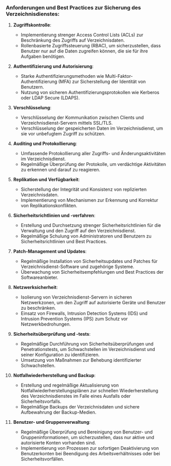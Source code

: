 ### Anforderungen und Best Practices zur Sicherung des Verzeichnisdienstes:

1. **Zugriffskontrolle**:
   - Implementierung strenger Access Control Lists (ACLs) zur Beschränkung des Zugriffs auf Verzeichnisdaten.
   - Rollenbasierte Zugriffssteuerung (RBAC), um sicherzustellen, dass Benutzer nur auf die Daten zugreifen können, die sie für ihre Aufgaben benötigen.

2. **Authentifizierung und Autorisierung**:
   - Starke Authentifizierungsmethoden wie Multi-Faktor-Authentifizierung (MFA) zur Sicherstellung der Identität von Benutzern.
   - Nutzung von sicheren Authentifizierungsprotokollen wie Kerberos oder LDAP Secure (LDAPS).

3. **Verschlüsselung**:
   - Verschlüsselung der Kommunikation zwischen Clients und Verzeichnisdienst-Servern mittels SSL/TLS.
   - Verschlüsselung der gespeicherten Daten im Verzeichnisdienst, um sie vor unbefugtem Zugriff zu schützen.

4. **Auditing und Protokollierung**:
   - Umfassende Protokollierung aller Zugriffs- und Änderungsaktivitäten im Verzeichnisdienst.
   - Regelmäßige Überprüfung der Protokolle, um verdächtige Aktivitäten zu erkennen und darauf zu reagieren.

5. **Replikation und Verfügbarkeit**:
   - Sicherstellung der Integrität und Konsistenz von replizierten Verzeichnisdaten.
   - Implementierung von Mechanismen zur Erkennung und Korrektur von Replikationskonflikten.

6. **Sicherheitsrichtlinien und -verfahren**:
   - Erstellung und Durchsetzung strenger Sicherheitsrichtlinien für die Verwaltung und den Zugriff auf den Verzeichnisdienst.
   - Regelmäßige Schulung von Administratoren und Benutzern zu Sicherheitsrichtlinien und Best Practices.

7. **Patch-Management und Updates**:
   - Regelmäßige Installation von Sicherheitsupdates und Patches für Verzeichnisdienst-Software und zugehörige Systeme.
   - Überwachung von Sicherheitsempfehlungen und Best Practices der Softwareanbieter.

8. **Netzwerksicherheit**:
   - Isolierung von Verzeichnisdienst-Servern in sicheren Netzwerkzonen, um den Zugriff auf autorisierte Geräte und Benutzer zu beschränken.
   - Einsatz von Firewalls, Intrusion Detection Systems (IDS) und Intrusion Prevention Systems (IPS) zum Schutz vor Netzwerkbedrohungen.

9. **Sicherheitsüberprüfung und -tests**:
   - Regelmäßige Durchführung von Sicherheitsüberprüfungen und Penetrationstests, um Schwachstellen im Verzeichnisdienst und seiner Konfiguration zu identifizieren.
   - Umsetzung von Maßnahmen zur Behebung identifizierter Schwachstellen.

10. **Notfallwiederherstellung und Backup**:
    - Erstellung und regelmäßige Aktualisierung von Notfallwiederherstellungsplänen zur schnellen Wiederherstellung des Verzeichnisdienstes im Falle eines Ausfalls oder Sicherheitsvorfalls.
    - Regelmäßige Backups der Verzeichnisdaten und sichere Aufbewahrung der Backup-Medien.

11. **Benutzer- und Gruppenverwaltung**:
    - Regelmäßige Überprüfung und Bereinigung von Benutzer- und Gruppeninformationen, um sicherzustellen, dass nur aktive und autorisierte Konten vorhanden sind.
    - Implementierung von Prozessen zur sofortigen Deaktivierung von Benutzerkonten bei Beendigung des Arbeitsverhältnisses oder bei Sicherheitsvorfällen.
